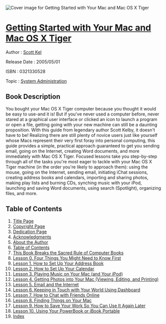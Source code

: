 ![Cover image for Getting Started with Your Mac and Mac OS X Tiger](https://imgdetail.ebookreading.net/cover/cover/system_admin/EB0321330528.jpg)

[Getting Started with Your Mac and Mac OS X Tiger](https://ebookreading.net/view/book/Getting+Started+with+Your+Mac+and+Mac+OS+X+Tiger-EB0321330528_1.html "Getting Started with Your Mac and Mac OS X Tiger")
====================================================================================================================

Author : [Scott Kel](https://ebookreading.net/search/author/Scott+Kel)

Release Date : 2005/05/01

ISBN : 0321330528

Topic : [System Administration](https://ebookreading.net/search/category/system-administration)

Book Description
-----------------

You bought your Mac OS X Tiger computer because you thought it would be easy to use-and it is! But if you've never used a computer before, never stared at a graphical user interface or clicked an icon to launch a program or open a file, getting going with your new machine can still be a daunting proposition. With this guide from legendary author Scott Kelby, it doesn't have to be! Realizing there are still plenty of novice users just like yourself whose Macs represent their very first foray into personal computing, this guide provides a simple, practical approach guaranteed to get you sending email, going on the Internet, creating Word documents, and more immediately with Mac OS X Tiger. Focused lessons take you step-by-step through all of the tasks you're most eager to tackle with your Mac OS X Tiger machine (in the order you're likely to approach them): using the mouse, going on the Internet, sending email, initiating iChat sessions, creating address books and calendars, importing and sharing photos, making play lists and burning CDs, synching music with your iPod, launching and saving Word documents, using search (Spotlight), organizing files, and more.
              
Table of Contents
-----------------

1. [Title Page](https://ebookreading.net/view/book/Getting+Started+with+Your+Mac+and+Mac+OS+X+Tiger-EB0321330528_2.html)
1. [Copyright Page](https://ebookreading.net/view/book/Getting+Started+with+Your+Mac+and+Mac+OS+X+Tiger-EB0321330528_3.html)
1. [Dedication Page](https://ebookreading.net/view/book/Getting+Started+with+Your+Mac+and+Mac+OS+X+Tiger-EB0321330528_4.html)
1. [Acknowledgments](https://ebookreading.net/view/book/Getting+Started+with+Your+Mac+and+Mac+OS+X+Tiger-EB0321330528_5.html)
1. [About the Author](https://ebookreading.net/view/book/Getting+Started+with+Your+Mac+and+Mac+OS+X+Tiger-EB0321330528_6.html)
1. [Table of Contents](https://ebookreading.net/view/book/Getting+Started+with+Your+Mac+and+Mac+OS+X+Tiger-EB0321330528_7.html)
1. [This Book Breaks the Sacred Rule of Computer Books](https://ebookreading.net/view/book/Getting+Started+with+Your+Mac+and+Mac+OS+X+Tiger-EB0321330528_8.html)
1. [Lesson 0. Four Things You Might Need to Know First](https://ebookreading.net/view/book/Getting+Started+with+Your+Mac+and+Mac+OS+X+Tiger-EB0321330528_9.html)
1. [Lesson 1. How to Set Up Your Address Book](https://ebookreading.net/view/book/Getting+Started+with+Your+Mac+and+Mac+OS+X+Tiger-EB0321330528_10.html)
1. [Lesson 2. How to Set Up Your Calendar](https://ebookreading.net/view/book/Getting+Started+with+Your+Mac+and+Mac+OS+X+Tiger-EB0321330528_11.html)
1. [Lesson 3. Playing Music on Your Mac (and Your iPod)](https://ebookreading.net/view/book/Getting+Started+with+Your+Mac+and+Mac+OS+X+Tiger-EB0321330528_12.html)
1. [Lesson 4. Getting Photos into Your Mac (Viewing, Editing, and Printing)](https://ebookreading.net/view/book/Getting+Started+with+Your+Mac+and+Mac+OS+X+Tiger-EB0321330528_13.html)
1. [Lesson 5. Email and the Internet](https://ebookreading.net/view/book/Getting+Started+with+Your+Mac+and+Mac+OS+X+Tiger-EB0321330528_14.html)
1. [Lesson 6. Keeping in Touch with Your World Using Dashboard](https://ebookreading.net/view/book/Getting+Started+with+Your+Mac+and+Mac+OS+X+Tiger-EB0321330528_15.html)
1. [Lesson 7. How to Chat with Friends Online](https://ebookreading.net/view/book/Getting+Started+with+Your+Mac+and+Mac+OS+X+Tiger-EB0321330528_16.html)
1. [Lesson 8. Finding Things on Your Mac](https://ebookreading.net/view/book/Getting+Started+with+Your+Mac+and+Mac+OS+X+Tiger-EB0321330528_17.html)
1. [Lesson 9. How to Save Your Work So You Can Use It Again Later](https://ebookreading.net/view/book/Getting+Started+with+Your+Mac+and+Mac+OS+X+Tiger-EB0321330528_18.html)
1. [Lesson 10. Using Your PowerBook or iBook Portable](https://ebookreading.net/view/book/Getting+Started+with+Your+Mac+and+Mac+OS+X+Tiger-EB0321330528_19.html)
1. [Index](https://ebookreading.net/view/book/Getting+Started+with+Your+Mac+and+Mac+OS+X+Tiger-EB0321330528_20.html)
